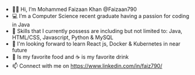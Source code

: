 - 🙋‍♂️ Hi, I’m Mohammed Faizaan Khan @Faizaan790
- 💻 I’m a Computer Science recent graduate having a passion for coding in Java 
- 📜 Skills that I currently possess are including but not limited to: Java, HTML/CSS, Javascript, Python & MySQL
- 📕 I'm looking forward to learn React js, Docker & Kubernetes in near future
- 🍕 Is my favorite food and ☕ is my favorite drink 
- 📫 Connect with me on https://www.linkedin.com/in/faiz790/

<!---
Faizaan790/Faizaan790 is a ✨ special ✨ repository because its `README.md` (this file) appears on your GitHub profile.
You can click the Preview link to take a look at your changes.
--->
